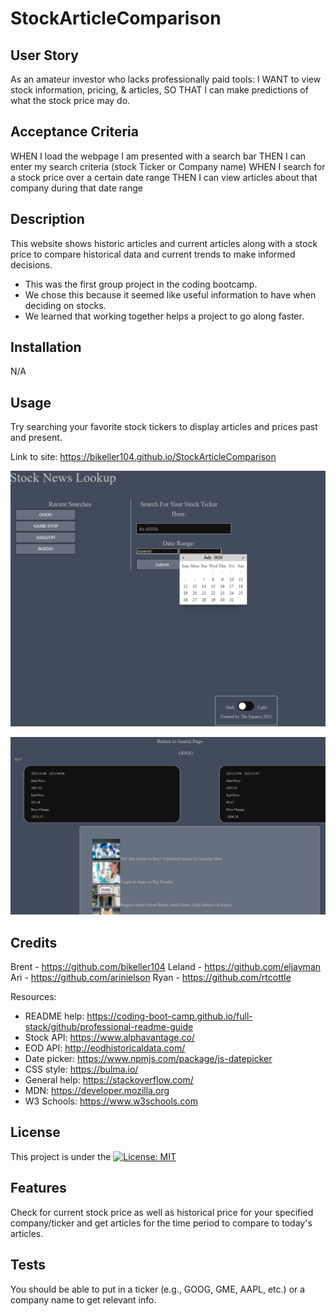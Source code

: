 # StockArticleComparison

## User Story

As an amateur investor who lacks professionally paid tools:
I WANT to view stock information, pricing, & articles,
SO THAT I can make predictions of what the stock price may do.

## Acceptance Criteria

WHEN I load the webpage I am presented with a search bar
THEN I can enter my search criteria (stock Ticker or Company name)
WHEN I search for a stock price over a certain date range
THEN I can view articles about that company during that date range

## Description

This website shows historic articles and current articles along with a stock price to compare historical data and current trends to make informed decisions.

- This was the first group project in the coding bootcamp.
- We chose this because it seemed like useful information to have when deciding on stocks.
- We learned that working together helps a project to go along faster.

## Installation

N/A

## Usage

Try searching your favorite stock tickers to display articles and prices past and present.

Link to site: https://bikeller104.github.io/StockArticleComparison

![Home Page](./SSP1index.png)

![Results Page](./SSP1results.png)

## Credits

Brent - https://github.com/bikeller104
Leland - https://github.com/eljayman
Ari - https://github.com/arinielson
Ryan - https://github.com/rtcottle

Resources:

- README help: https://coding-boot-camp.github.io/full-stack/github/professional-readme-guide
- Stock API: https://www.alphavantage.co/
- EOD API: http://eodhistoricaldata.com/
- Date picker: https://www.npmjs.com/package/js-datepicker
- CSS style: https://bulma.io/
- General help: https://stackoverflow.com/
- MDN: https://developer.mozilla.org
- W3 Schools: https://www.w3schools.com

## License

This project is under the [![License: MIT](https://img.shields.io/badge/License-MIT-yellow.svg)](./LICENSE)

## Features

Check for current stock price as well as historical price for your specified company/ticker and get articles for the time period to compare to today's articles.

## Tests

You should be able to put in a ticker (e.g., GOOG, GME, AAPL, etc.) or a company name to get relevant info.
